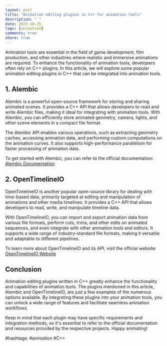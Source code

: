 ```yaml
---
layout: post
title: "Animation editing plugins in C++ for animation tools"
description: " "
date: 2023-10-25
tags: [animation]
comments: true
share: true
---
```


Animation tools are essential in the field of game development, film production, and other industries where realistic and immersive animations are required. To enhance the functionality of animation tools, developers often rely on C++ plugins. In this article, we will explore some popular animation editing plugins in C++ that can be integrated into animation tools.

## 1. Alembic

Alembic is a powerful open-source framework for storing and sharing animated scenes. It provides a C++ API that allows developers to read and write Alembic files, making it ideal for integrating with animation tools. With Alembic, you can efficiently store animated geometry, camera, lights, and other scene elements in a compact file format.

The Alembic API enables various operations, such as extracting geometry caches, accessing animation data, and performing custom computations on the animation curves. It also supports high-performance parallelism for faster processing of animation data.

To get started with Alembic, you can refer to the official documentation: [Alembic Documentation](https://docs.alembic.io/)

## 2. OpenTimelineIO

OpenTimelineIO is another popular open-source library for dealing with time-based data, primarily targeted at editing and manipulation of animations and other media timelines. It provides a C++ API that allows developers to read, write, and manipulate timeline data.

With OpenTimelineIO, you can import and export animation data from various file formats, perform cuts, trims, and other edits on animated sequences, and even integrate with other animation tools and editors. It supports a wide range of industry-standard file formats, making it versatile and adaptable to different pipelines.

To learn more about OpenTimelineIO and its API, visit the official website: [OpenTimelineIO Website](https://opentimeline.io/)

## Conclusion

Animation editing plugins written in C++ greatly enhance the functionality and capabilities of animation tools. The plugins mentioned in this article, Alembic and OpenTimelineIO, are just a few examples of the numerous options available. By integrating these plugins into your animation tools, you can unlock a wide range of features and facilitate seamless animation workflows.

Keep in mind that each plugin may have specific requirements and integration methods, so it's essential to refer to the official documentation and resources provided by the respective projects. Happy animating!

#hashtags: #animation #C++